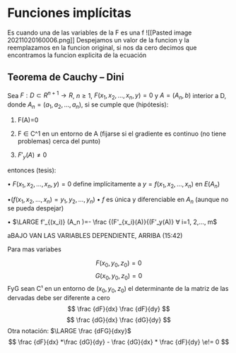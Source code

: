 # Funciones implícitas
Es cuando una de las variables de la F es una f
![[Pasted image 20211020160006.png]]
Despejamos un valor de la funcion y la reemplazamos en la funcion original, si nos da cero decimos que encontramos la funcion explicita de la ecuación

## Teorema de Cauchy – Dini
  Sea $F :D⊂R^{n+1}→R$, $n≥1$, $F(x_1,x_2,…,x_n,y)=0$ y $A=(A_n,b)$ interior a D, donde $A_n=(a_1,a_2,…,a_n)$, si se cumple que (hipótesis):
1. F(A)=0

2.  F ∈ C^1 en un entorno de A (fijarse si el gradiente es continuo (no tiene problemas) cerca del punto)

3. $F'_y(A)≠0$

entonces (tesis):

• $F(x_1,x_2,…,x_n,y)=0$ define implícitamente a $y=f(x_1,x_2,…,x_n )$ en $E(A_n )$

•($f(x_1,x_2,…,x_n )=y_1,y_2,…,y_n$)
• $f$ es única y diferenciable en $A_n$ (aunque no se pueda despejar)

• $\LARGE f'_{(x_i)} (A_n )=- \frac {(F'_{x_i}(A)}{(F'_y(A)} ∀ i=1, 2,…, m$

aBAJO VAN LAS VARIABLES DEPENDIENTE, ARRIBA (15:42)


Para mas variabes

$$F(x_0,y_0,z_0)=0$$
$$G(x_0,y_0,z_0)=0$$
FyG sean C¹ en un entorno de $(x_0,y_0,z_0)$
el determinante de la matriz de las dervadas debe ser diferente a cero
$$ \frac {dF}{dx} \frac {dF}{dy} $$
$$ \frac {dG}{dx} \frac {dG}{dy} $$
Otra notación: $\LARGE \frac {dFG}{dxy}$ 
$$ \frac {dF}{dx} *\frac {dG}{dy} - \frac {dG}{dx} * \frac {dF}{dy} \e!= 0 $$